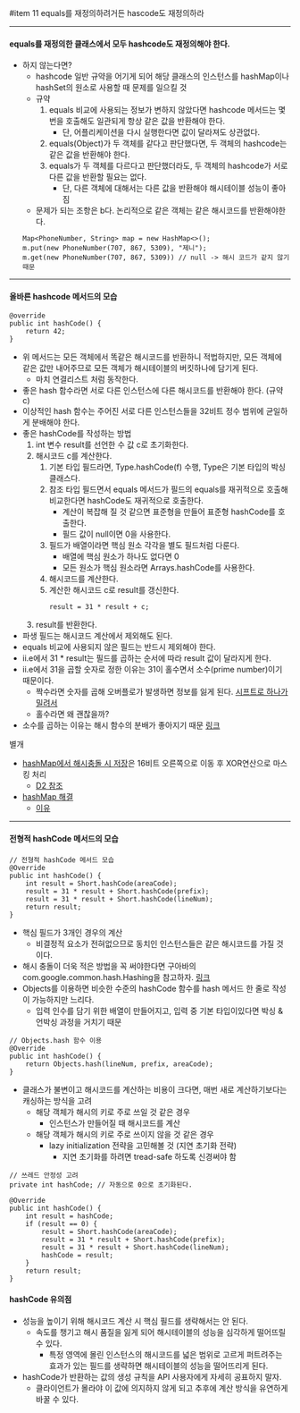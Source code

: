 #item 11 equals를 재정의하려거든 hascode도 재정의하라

---

#### equals를 재정의한 클래스에서 모두 hashcode도 재정의해야 한다.

- 하지 않는다면?
    - hashcode 일반 규약을 어기게 되어 해당 클래스의 인스턴스를 hashMap이나 hashSet의 원소로 사용할 때 문제를 일으킬 것
    - 규약
        1. equals 비교에 사용되는 정보가 변하지 않았다면 hashcode 메서드는 몇 번을 호출해도 일관되게 항상 같은 값을 반환해야 한다.
            - 단, 어플리케이션을 다시 실행한다면 값이 달라져도 상관없다.
        2. equals(Object)가 두 객체를 같다고 판단했다면, 두 객체의 hashcode는 같은 값을 반환해야 한다.
        3. equals가 두 객체를 다르다고 판단했더라도, 두 객체의 hashcode가 서로 다른 값을 반환할 필요는 없다.  
            - 단, 다른 객체에 대해서는 다른 값을 반환해야 해시테이블 성능이 좋아짐
    - 문제가 되는 조항은 b다. 논리적으로 같은 객체는 같은 해시코드를 반환해야한다.
    ```
    Map<PhoneNumber, String> map = new HashMap<>();
    m.put(new PhoneNumber(707, 867, 5309), "제니");
    m.get(new PhoneNumber(707, 867, 5309)) // null -> 해시 코드가 같지 않기 때문
    ```

---

#### 올바른 hashcode 메서드의 모습

```
@override
public int hashCode() {
    return 42;
}
```

- 위 메서드는 모든 객체에서 똑같은 해시코드를 반환하니 적법하지만, 모든 객체에 같은 값만 내어주므로 모든 객체가 해시테이블의 버킷하나에 담기게 된다.
    - 마치 연결리스트 처럼 동작한다.
- 좋은 hash 함수라면 서로 다른 인스턴스에 다른 해시코드를 반환해야 한다. (규약 c)
- 이상적인 hash 함수는 주어진 서로 다른 인스턴스들을 32비트 정수 범위에 균일하게 분배해야 한다.
- 좋은 hashCode를 작성하는 방법
    1. int 변수 result를 선언한 수 값 c로 초기화한다. 
    2. 해시코드 c를 계산한다.
        1. 기본 타입 필드라면, Type.hashCode(f) 수행, Type은 기본 타입의 박싱 클래스다.
        2. 참조 타입 필드면서 equals 메서드가 필드의 equals를 재귀적으로 호출해 비교한다면 hashCode도 재귀적으로 호출한다.  
            - 계산이 복잡해 질 것 같으면 표준형을 만들어 표준형 hashCode를 호출한다.  
            - 필드 값이 null이면 0을 사용한다.
        3. 필드가 배열이라면 핵심 원소 각각을 별도 필드처럼 다룬다.
           - 배열에 핵심 원소가 하나도 없다면 0
           - 모든 원소가 핵심 원소라면 Arrays.hashCode를 사용한다.
        4. 해시코드를 계산한다. 
        5. 계산한 해시코드 c로 result를 갱신한다.
            ```
            result = 31 * result + c;
            ```
    3. result를 반환한다.
- 파생 필드는 해시코드 계산에서 제외해도 된다. 
- equals 비교에 사용되지 않은 필드는 반드시 제외해야 한다.
- ii.e에서 31 * result는 필드를 곱하는 순서에 따라 result 값이 달라지게 한다. 
- ii.e에서 31을 곱할 숫자로 정한 이유는 31이 홀수면서 소수(prime number)이기 때문이다.
    - 짝수라면 숫자를 곱해 오버플로가 발생하면 정보를 잃게 된다. [시프트로 하나가 밀려서](https://velog.io/@indongcha/hashCode%EC%99%80-31)
    - 홀수라면 왜 괜찮을까?
- 소수를 곱하는 이유는 해시 함수의 분배가 좋아지기 때문 [링크](https://stackoverflow.com/questions/3613102/why-use-a-prime-number-in-hashcode)

별개
- [hashMap에서 해시충돌 시 저장](https://leedo.me/36)은 16비트 오른쪽으로 이동 후 XOR연산으로 마스킹 처리
    - [D2 참조](https://d2.naver.com/helloworld/831311)
- [hashMap 해결](https://cantcoding.tistory.com/90)
    - [이유](https://mhwan.tistory.com/59)


---

#### 전형적 hashCode 메서드의 모습
```
// 전형적 hashCode 메서드 모습
@Override
public int hashCode() {
    int result = Short.hashCode(areaCode);
    result = 31 * result + Short.hashCode(prefix);
    result = 31 * result + Short.hashCode(lineNum);
    return result;
}
```

- 핵심 필드가 3개인 경우의 계산
    - 비결정적 요소가 전혀없으므로 동치인 인스턴스들은 같은 해시코드를 가질 것이다.
- 해시 충돌이 더욱 적은 방법을 꼭 써야한다면 구아바의 com.google.common.hash.Hashing을 참고하자. [링크](https://guava.dev/releases/21.0/api/docs/com/google/common/hash/Hashing.html)
- Objects를 이용하면 비슷한 수준의 hashCode 함수를 hash 메서드 한 줄로 작성이 가능하지만 느리다.
    - 입력 인수를 담기 위한 배열이 만들어지고, 입력 중 기본 타입이있다면 박싱 & 언박싱 과정을 거치기 때문
```
// Objects.hash 함수 이용
@Override
public int hashCode() {
    return Objects.hash(lineNum, prefix, areaCode);
}
```
- 클래스가 불변이고 해시코드를 계산하는 비용이 크다면, 매번 새로 계산하기보다는 캐싱하는 방식을 고려
    - 해당 객체가 해시의 키로 주로 쓰일 것 같은 경우 
        - 인스턴스가 만들어질 때 해시코드를 계산
    - 해당 객체가 해시의 키로 주로 쓰이지 않을 것 같은 경우
        - lazy initialization 전략을 고민해볼 것 (지연 초기화 전략)
            - 지연 초기화를 하려면 tread-safe 하도록 신경써야 함
```
// 쓰레드 안정성 고려
private int hashCode; // 자동으로 0으로 초기화된다.

@Override
public int hashCode() {
    int result = hashCode;
    if (result == 0) {
        result = Short.hashCode(areaCode);
        result = 31 * result + Short.hashCode(prefix);
        result = 31 * result + Short.hashCode(lineNum);
        hashCode = result;
    }
    return result;
}
```

#### hashCode 유의점

- 성능을 높이기 위해 해시코드 계산 시 핵심 필드를 생략해서는 안 된다.
    - 속도를 챙기고 해시 품질을 잃게 되어 해시테이블의 성능을 심각하게 떨어뜨릴 수 있다.
        - 특정 영역에 몰린 인스턴스의 해시코드를 넓은 범위로 고르게 퍼트려주는 효과가 있는 필드를 생략하면 해시테이블의 성능을 떨어뜨리게 된다.
- hashCode가 반환하는 값의 생성 규칙을 API 사용자에게 자세히 공표하지 말자.
    - 클라이언트가 몰라야 이 값에 의지하지 않게 되고 추후에 계산 방식을 유연하게 바꿀 수 있다.
    